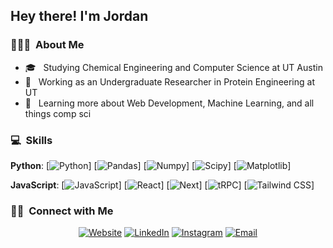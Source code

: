 <h2> Hey there! I'm Jordan</h2>

<h3> 👨🏻‍💻 &nbsp;About Me </h3>

- 🎓 &nbsp; Studying Chemical Engineering and Computer Science at UT Austin
- 💼 &nbsp; Working as an Undergraduate Researcher in Protein Engineering at UT
- 🌱 &nbsp; Learning more about Web Development, Machine Learning, and all things comp sci




<h3> 💻 &nbsp;Skills </h3>

**Python**:
  [![Python](https://img.shields.io/badge/-Python-black?style=flat&logo=python)]
  [![Pandas](https://img.shields.io/badge/-Pandas-black?style=flat&logo=Pandas)]
  [![Numpy](https://img.shields.io/badge/-Numpy-black?style=flat&logo=Numpy&logoColor=white)]
  [![Scipy](https://img.shields.io/badge/-Scipy-black?style=flat&logo=Scipy&logoColor=white)]
  [![Matplotlib](https://img.shields.io/badge/-Matplotlib-black?style=flat&logo=Matplotlib&logoColor=white)]


  **JavaScript**: 
  [![JavaScript](https://img.shields.io/badge/-JavaScript-black?style=flat&logo=javascript)]
  [![React](https://img.shields.io/badge/-React-black?style=flat&logo=react)]
  [![Next](https://img.shields.io/badge/-Nextjs-black?style=flat&logo=next.js)]
  [![tRPC](https://img.shields.io/badge/-tRPC-black?style=flat&logo=tRPC)]
  [![Tailwind CSS](https://img.shields.io/badge/-tailwindcss-black?style=flat&logo=tailwindcss)]


<h3> 🤝🏻 &nbsp;Connect with Me </h3>

<p align="center">
<a href="https://jordantwells.com"><img alt="Website" src="https://img.shields.io/badge/Website-https://jordantwells.com-blue?style=flat-square&logo=google-chrome"></a>
<a href="https://www.linkedin.com/in/jordantwells/"><img alt="LinkedIn" src="https://img.shields.io/badge/LinkedIn-Jordan%20Wells-blue?style=flat-square&logo=linkedin"></a>
<a href="https://www.instagram.com/jordanwhaless/"><img alt="Instagram" src="https://img.shields.io/badge/Instagram-jordanwhaless-blue?style=flat-square&logo=instagram"></a>
<a href="mailto:jordantwells@gmail.com"><img alt="Email" src="https://img.shields.io/badge/Email-jordantwells@gmail.com-blue?style=flat-square&logo=gmail"></a>
</p>

<br/>

<a href="https://github.com/jordantwells42">
  <!---<img height="180em" src="https://github-readme-stats.vercel.app/api?username=jordantwells42&theme=vue&show_icons=true" />
  <img height="180em" src="https://github-readme-stats.vercel.app/api/top-langs/?username=jordantwells42&theme=vue&layout=compact" />
---!>
</a>

<br/>
